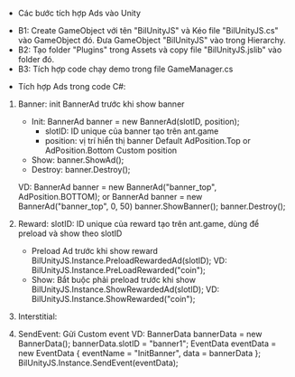 * Các bước tích hợp Ads vào Unity
- B1:
    Create GameObject với tên "BilUnityJS" và Kéo file "BilUnityJS.cs" vào GameObject đó.
    Đưa GameObject "BilUnityJS" vào trong Hierarchy.
- B2:
    Tạo folder "Plugins" trong Assets và copy file "BilUnityJS.jslib" vào folder đó.
- B3: 
    Tích hợp code chạy demo trong file GameManager.cs



* Tích hợp Ads trong code C#:
1. Banner: init BannerAd trước khi show banner
    - Init: BannerAd banner = new BannerAd(slotID, position);
        + slotID: ID unique của banner tạo trên ant.game
        + position: vị trí hiển thị banner
            Default AdPosition.Top or AdPosition.Bottom Custom position
    - Show: banner.ShowAd();
    - Destroy: banner.Destroy();

    VD:
        BannerAd banner = new BannerAd("banner_top", AdPosition.BOTTOM);
        or
        BannerAd banner = new BannerAd("banner_top", 0, 50)
        banner.ShowBanner();
        banner.Destroy();

2. Reward:
    slotID: ID unique của reward tạo trên ant.game, dùng để preload và show theo slotID

    - Preload Ad trước khi show reward
        BilUnityJS.Instance.PreloadRewardedAd(slotID);
            VD: BilUnityJS.Instance.PreLoadRewarded("coin");
    - Show: Bắt buộc phải preload trước khi show
        BilUnityJS.Instance.ShowRewardedAd(slotID);
            VD: BilUnityJS.Instance.ShowRewarded("coin");

3. Interstitial:


4. SendEvent: Gửi Custom event
    VD:
        BannerData bannerData = new BannerData();
        bannerData.slotID = "banner1";
        EventData<BannerData> eventData = new EventData<BannerData>
        {
            eventName = "InitBanner",
            data = bannerData
        };
        BilUnityJS.Instance.SendEvent(eventData);